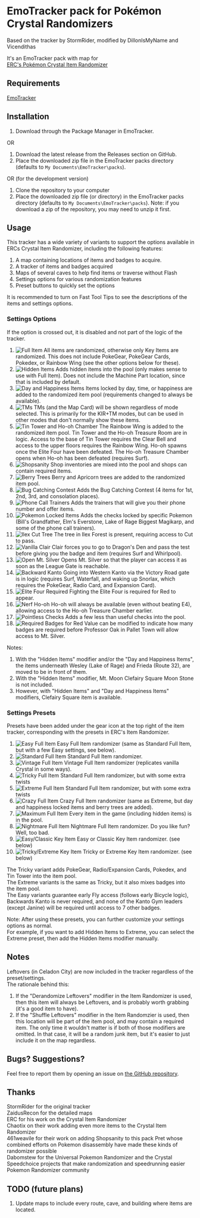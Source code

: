 # EmoTracker pack for Pokémon Crystal Randomizers

Based on the tracker by StormRider, modified by DillonIsMyName and Vicendithas

It's an EmoTracker pack with map for\
[ERC's Pokémon Crystal Item Randomizer](https://github.com/erudnick-cohen/Pokemon-Crystal-Item-Randomizer)

## Requirements
[EmoTracker](https://emotracker.net/)

## Installation

1. Download through the Package Manager in EmoTracker.

OR

1. Download the latest release from the Releases section on GitHub.
2. Place the downloaded zip file in the EmoTracker packs directory (defaults to ``My Documents\EmoTracker\packs``).

OR (for the development version)

1. Clone the repository to your computer
2. Place the downloaded zip file (or directory) in the EmoTracker packs directory (defaults to ``My Documents\EmoTracker\packs``). Note: if you download a zip of the repository, you may need to unzip it first.

## Usage

This tracker has a wide variety of variants to support the options available in ERCs Crystal Item Randomizer, including the following features:

1. A map containing locations of items and badges to acquire.
2. A tracker of items and badges acquired
3. Maps of several caves to help find items or traverse without Flash
4. Settings options for various randomization features
5. Preset buttons to quickly set the options

It is recommended to turn on Fast Tool Tips to see the descriptions of the items and settings options.

### Settings Options

If the option is crossed out, it is disabled and not part of the logic of the tracker.

1. ![Full Item](images/other/full_item.png "Full Item") All items are randomized, otherwise only Key Items are randomized. This does not include PokeGear, PokeGear Cards, Pokedex, or Rainbow Wing (see the other options below for these).
2. ![Hidden Items](images/other/hidden_items.png "Hidden Items") Adds hidden items into the pool (only makes sense to use with Full Item). Does not include the Machine Part location, since that is included by default.
3. ![Day and Happiness Items](images/other/clock.png "Day and Happiness Items") Items locked by day, time, or happiness are added to the randomized item pool (requirements changed to always be available).
4. ![TMs](images/hms/normal.png "TMs") TMs (and the Map Card) will be shown regardless of mode selected. This is primarily for the KIR+TM modes, but can be used in other modes that don't normally show these items.
5. ![Tin Tower and Ho-oh Chamber](images/other/tin_tower.png "Tin Tower and Ho-oh Chamber") The Rainbow Wing is added to the randomized item pool. Tin Tower and the Ho-oh Treasure Room are in logic. Access to the base of Tin Tower requires the Clear Bell and access to the upper floors requires the Rainbow Wing. Ho-oh spawns once the Elite Four have been defeated. The Ho-oh Treasure Chamber opens when Ho-oh has been defeated (requires Surf).
6. ![Shopsanity](images/other/mart.png "Shopsanity") Shop inventories are mixed into the pool and shops can contain required items.
7. ![Berry Trees](images/other/berry_tree.png "Berry Trees") Berry and Apricorn trees are added to the randomized item pool.
8. ![Bug Catching Contest](images/pokemon/scyther.png "Bug Catching Contest") Adds the Bug Catching Contest (4 items for 1st, 2nd, 3rd, and consolation places).
9. ![Phone Call Trainers](images/items/phone_card.png "Phone Call Trainers") Adds the trainers that will give you their phone number and offer items.
10. ![Pokemon Locked Items](images/pokemon/eevee.png "Pokemon Locked Items") Adds the checks locked by specific Pokemon (Bill's Grandfather, Elm's Everstone, Lake of Rage Biggest Magikarp, and some of the phone call trainers).
11. ![Ilex Cut Tree](images/other/cut_tree.png "Ilex Cut Tree") The tree in Ilex Forest is present, requiring access to Cut to pass.
12. ![Vanilla Clair](images/other/vanilla_clair.png "Vanilla Clair") Clair forces you to go to Dragon's Den and pass the test before giving you the badge and item (requires Surf and Whirlpool).
13. ![Open Mt. Silver](images/other/mountain.png "Open Mt. Silver") Opens Mt. Silver so that the player can access it as soon as the League Gate is reachable.
14. ![Backward Kanto](images/other/backward_kanto.png "Backward Kanto") Going into Western Kanto via the Victory Road gate is in logic (requires Surf, Waterfall, and waking up Snorlax, which requires the PokeGear, Radio Card, and Expansion Card).
15. ![Elite Four Required](images/other/trophy.png "Elite Four Required") Fighting the Elite Four is required for Red to appear.
16. ![Nerf Ho-oh](images/other/nerf_ho-oh.png "Nerf Ho-oh") Ho-oh will always be available (even without beating E4), allowing access to the Ho-oh Treasure Chamber earlier.
17. ![Pointless Checks](images/other/question_mark.png "Pointless Checks") Adds a few less than useful checks into the pool.
18. ![Required Badges for Red](images/badges/boulder_badge.png "Required Badges for Red") Value can be modified to indicate how many badges are required before Professor Oak in Pallet Town will allow access to Mt. Silver.

Notes:
1. With the "Hidden Items" modifier and/or the "Day and Happiness Items", the items underneath Wesley (Lake of Rage) and Frieda (Route 32), are moved to be in front of them.
2. With the "Hidden Items" modifier, Mt. Moon Clefairy Square Moon Stone is not included.
3. However, with "Hidden Items" and "Day and Happiness Items" modifiers, Clefairy Square item is available.

### Settings Presets

Presets have been added under the gear icon at the top right of the item tracker, corresponding with the presets in ERC's Item Randomizer.

1. ![Easy Full Item](images/presets/full_easy.png "Easy Full Item") Easy Full Item randomizer (same as Standard Full Item, but with a few Easy settings, see below).
2. ![Standard Full Item](images/presets/full_standard.png "Standard Full Item") Standard Full Item randomizer.
3. ![Vintage Full Item](images/presets/full_vintage.png "Vintage Full Item") Vintage Full Item randomizer (replicates vanilla Crystal in some ways).
4. ![Tricky Full Item](images/presets/full_tricky.png "Tricky Full Item") Standard Full Item randomizer, but with some extra twists
5. ![Extreme Full Item](images/presets/full_extreme.png "Extreme Full Item") Standard Full Item randomizer, but with some extra twists
6. ![Crazy Full Item](images/presets/full_crazy.png "Crazy Full Item") Crazy Full Item randomizer (same as Extreme, but day and happiness locked items and berry trees are added).
7. ![Maximum Full Item](images/presets/full_maximum.png "Maximum Full Item") Every item in the game (including hidden items) is in the pool.
8. ![Nightmare Full Item](images/presets/full_nightmare.png "Nightmare Full Item") Nightmare Full Item randomizer. Do you like fun? Well, too bad.
9. ![Easy/Classic Key Item](images/presets/key_easy_classic.png "Easy/Classic Key Item") Easy or Classic Key Item randomizer. (see below)
10. ![Tricky/Extreme Key Item](images/presets/key_tricky_extreme.png "Tricky/Extreme Key Item") Tricky or Extreme Key Item randomizer. (see below)

The Tricky variant adds PokeGear, Radio/Expansion Cards, Pokedex, and Tin Tower into the item pool.\
The Extreme variants is the same as Tricky, but it also mixes badges into the item pool.\
The Easy variants guarantee early Fly access (follows early Bicycle logic), Backwards Kanto is never required, and none of the Kanto Gym leaders (except Janine) will be required until access to 7 other badges.

Note: After using these presets, you can further customize your settings options as normal.\
For example, if you want to add Hidden Items to Extreme, you can select the Extreme preset, then add the Hidden Items modifier manually.

## Notes

Leftovers (in Celadon City) are now included in the tracker regardless of the preset/settings.\
The rationale behind this:
1. If the "Derandomize Leftovers" modifier in the Item Randomizer is used, then this item will always be Leftovers, and is probably worth grabbing (it's a good item to have).
2. If the "Shuffle Leftovers" modifier in the Item Randomzier is used, then this location will be part of the item pool, and may contain a required item.
The only time it wouldn't matter is if both of those modifiers are omitted. In that case, it will be a random junk item, but it's easier to just include it on the map regardless.

## Bugs? Suggestions?

Feel free to report them by opening an issue on
[the GitHub repository](https://github.com/Vicendithas/pokemon-crystal-randomizer-tracker).

## Thanks
StormRider for the original tracker\
ZaidusRecon for the detailed maps\
ERC for his work on the Crystal Item Randomizer\
Chaotix on their work adding even more items to the Crystal Item Randomizer\
461weavile for their work on adding Shopsanity to this pack
Pret whose combined efforts on Pokemon disassembly have made these kinds of randomizer possible\
Dabomstew for the Universal Pokemon Randomizer and the Crystal Speedchoice projects that make randomization and speedrunning easier\
Pokemon Randomizer community

## TODO (future plans)

1. Update maps to include every route, cave, and building where items are located.
